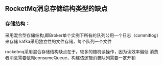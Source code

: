 ## RocketMq消息存储结构类型的缺点
### 存储结构：
采用混合型存储结构,即Broker单个实例下所有的队列公用一个日志（commitlog）来存储
kafka采用独立性的文件存储，每个队列一个文件

rocketmq采用混合存储结构缺点在于，较多的随机读操作，因为读效率偏低
消费者消息需要依赖consumeQueue，构建该逻辑消费队列需要一定开销